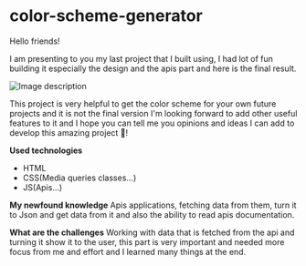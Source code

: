 # color-scheme-generator
Hello friends!

I am presenting to you my last project that I built using, I had lot of fun building it especially the design and the apis part and here is the final result.

![Image description](https://dev-to-uploads.s3.amazonaws.com/uploads/articles/dxwc1hslhswwkt92e3n5.png)

This project is very helpful to get the color scheme for your own future projects and it is not the final version I'm looking forward to add other useful features to it and I hope you can tell me you opinions and ideas I can add to develop this amazing project 🙏!

**Used technologies**
- HTML
- CSS(Media queries classes...)
- JS(Apis...)

**My newfound knowledge**
Apis applications, fetching data from them, turn it to Json and get data from it and also the ability to read apis documentation.

**What are the challenges**
Working with data that is fetched from the api and turning it show it to the user, this part is very important and needed more focus from me and effort and I learned many things at the end.





